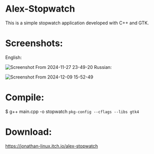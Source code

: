# Alex-Stopwatch
This is a simple stopwatch application developed with C++ and GTK.

# Screenshots:
English: 

![Screenshot From 2024-11-27 23-49-20](https://github.com/user-attachments/assets/255dc9d3-6b3d-4cb6-b505-044103453f89)
Russian:

![Screenshot From 2024-12-09 15-52-49](https://github.com/user-attachments/assets/2d1a62f8-c39c-4913-adb5-c1a00c15086b)

# Compile: 
$ g++ main.cpp -o stopwatch `pkg-config --cflags --libs gtk4`

# Download:
https://jonathan-linux.itch.io/alex-stopwatch
